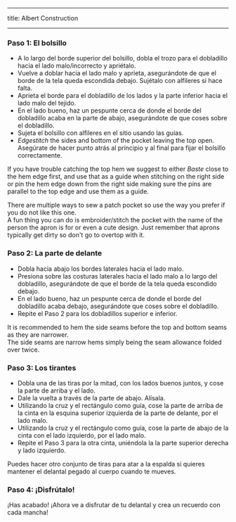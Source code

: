 - - -
title: Albert Construction
- - -

### Paso 1: El bolsillo

-   A lo largo del borde superior del bolsillo, dobla el trozo para el dobladillo hacia el lado malo/incorrecto y apriétalo.
-   Vuelve a doblar hacia el lado malo y aprieta, asegurándote de que el borde de la tela queda escondida debajo. Sujétalo con alfileres si hace falta.
-   Aprieta el borde para el dobladillo de los lados y la parte inferior hacia el lado malo del tejido.
-   En el lado bueno, haz un pespunte cerca de donde el borde del dobladillo acaba en la parte de abajo, asegurándote de que coses sobre el dobladillo.
-   Sujeta el bolsillo con alfileres en el sitio usando las guías.
-   *Edgestitch* the sides and bottom of the pocket leaving the top open. Asegúrate de hacer punto atrás al principio y al final para fijar el bolsillo correctamente.

<Tip>

If you have trouble catching the top hem we suggest to either *Baste* close to the hem edge first, and use that as a guide when stitching on the right side or pin the hem edge down from the right side making sure the pins are parallel to the top edge and use them as a guide.

</Tip>

<Note>

There are multiple ways to sew a patch pocket so use the way you prefer if you do not like this one.\
A fun thing you can do is embroider/stitch the pocket with the name of the person the apron is for or even a cute design. Just remember that aprons typically get dirty so don't go to overtop with it.

</Note>

### Paso 2: La parte de delante

-   Dobla hacia abajo los bordes laterales hacia el lado malo.
-   Presiona sobre las costuras laterales hacia el lado malo a lo largo del dobladillo, asegurándote de que el borde de la tela queda escondido debajo.
-   En el lado bueno, haz un pespunte cerca de donde el borde del dobladillo acaba debajo, asegurándote que coses sobre el dobladillo.
-   Repite el Paso 2 para los dobladillos superior e inferior.

<Note>

It is recommended to hem the side seams before the top and bottom seams as they are narrower.\
The side seams are narrow hems simply being the seam allowance folded over twice.

</Note>

### Paso 3: Los tirantes

-   Dobla una de las tiras por la mitad, con los lados buenos juntos, y cose la parte de arriba y el lado.
-   Dale la vuelta a través de la parte de abajo. Alísala.
-   Utilizando la cruz y el rectángulo como guía, cose la parte de arriba de la cinta en la esquina superior izquierda de la parte de delante, por el lado malo.
-   Utilizando la cruz y el rectángulo como guía, cose la parte de abajo de la cinta con el lado izquierdo, por el lado malo.
-   Repite el Paso 3 para la otra cinta, uniéndola la la parte superior derecha y lado izquierdo.

<Note>

Puedes hacer otro conjunto de tiras para atar a la espalda si quieres mantener el delantal pegado al cuerpo cuando te mueves.

</Note>

### Paso 4: ¡Disfrútalo!

¡Has acabado! ¡Ahora ve a disfrutar de tu delantal y crea un recuerdo con cada mancha!
